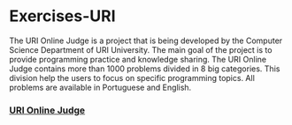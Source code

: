 # Exercises-URI

The URI Online Judge is a project that is being developed by the Computer Science Department of URI University. The main goal of the project is to provide programming practice and knowledge sharing. The URI Online Judge contains more than 1000 problems divided in 8 big categories. This division help the users to focus on specific programming topics. All problems are available in Portuguese and English.

### [URI Online Judge](https://www.urionlinejudge.com.br/judge/en/login)

